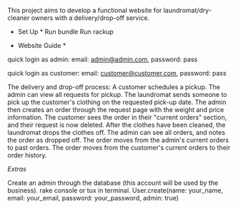 This project aims to develop a functional website for laundromat/dry-cleaner owners with a delivery/drop-off service.
* Set Up *
Run bundle 
Run rackup

* Website Guide *

quick login as admin: 
  email: admin@admin.com, password: pass 
  
quick login as customer: 
  email: customer@customer.com, password: pass  

  The delivery and drop-off process:
    A customer schedules a pickup.
    The admin can view all requests for pickup.
    The laundromat sends someone to pick up the customer's clothing on the requested pick-up date.
    The admin then creates an order through the request page with the weight and price information.
    The customer sees the order in their "current orders" section, and their request is now deleted.
    After the clothes have been cleaned, the laundromat drops the clothes off.
    The admin can see all orders, and notes the order as dropped off.
    The order moves from the admin's current orders to past orders.
    The order moves from the customer's current orders to their order history.



*Extras*

Create an admin through the database (this account will be used by the business).
  rake console or tux in terminal.
  User.create(name: your_name, email: your_email, password: your_password, admin: true)
